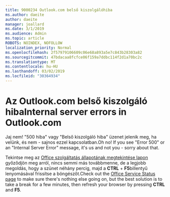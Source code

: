 ```yaml
---
title: 9000234 Outlook.com belső kiszolgálóhiba
ms.author: daeite
author: daeite
manager: joallard
ms.date: 3/1/2019
ms.audience: Admin
ms.topic: article
ROBOTS: NOINDEX, NOFOLLOW
localization_priority: Normal
ms.openlocfilehash: 2f57979106609c06e68a893a5e7c843b28303a82
ms.sourcegitcommit: 47bdacaa8fcfce06f159a7ddbc114f2d1a70bc2c
ms.translationtype: MT
ms.contentlocale: hu-HU
ms.lasthandoff: 03/02/2019
ms.locfileid: "30364934"
---
```

# <a name="internal-server-errors-in-outlookcom"></a><span data-ttu-id="dc201-102">Az Outlook.com belső kiszolgáló hiba</span><span class="sxs-lookup"><span data-stu-id="dc201-102">Internal server errors in Outlook.com</span></span>

<span data-ttu-id="dc201-p101">Jaj nem! "500 hiba" vagy "Belső kiszolgáló hiba" üzenet jelenik meg, ha velünk, és nem - sajnos ezzel kapcsolatban.</span><span class="sxs-lookup"><span data-stu-id="dc201-p101">Oh no! If you see "Error 500" or an "Internal Server Error" message, it's us and not you - sorry about that.</span></span>

<span data-ttu-id="dc201-105">Tekintse meg az [Office szolgáltatás állapotának megtekintése lapon](https://portal.office.com/servicestatus) győződjön meg arról, nincs semmi más továbbmenne, de a legjobb megoldás, hogy a szünet néhány percig, majd a **CTRL** + **F5**billentyű lenyomásával frissítse a böngészőt.</span><span class="sxs-lookup"><span data-stu-id="dc201-105">Check out the [Office Service Status page](https://portal.office.com/servicestatus) to make sure there's nothing else going on, but the best solution is to take a break for a few minutes, then refresh your browser by pressing **CTRL** and **F5**.</span></span>